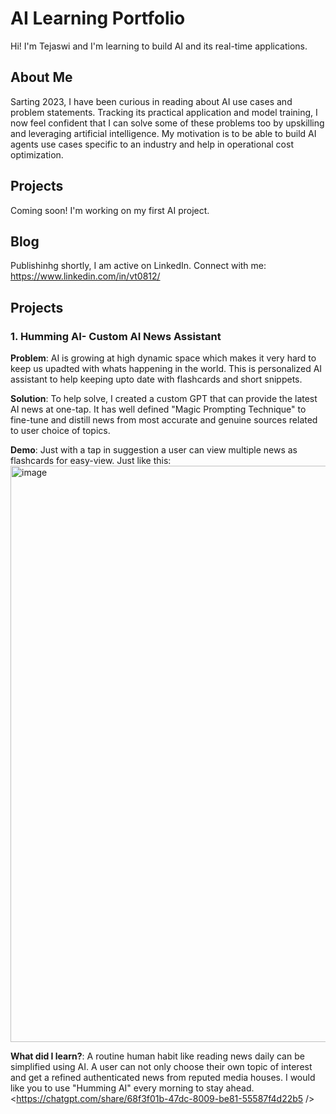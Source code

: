 # AI Learning Portfolio

Hi! I'm Tejaswi and I'm learning to build AI and its real-time applications.

## About Me
Sarting 2023, I have been curious in reading about AI use cases and problem statements. Tracking its practical application and model training, I now feel confident that I can solve some of these problems too by upskilling and leveraging artificial intelligence. My motivation is to be able to build AI agents use cases specific to an industry and help in operational cost optimization.

## Projects

Coming soon! I'm working on my first AI project.

## Blog
Publishinhg shortly, I am active on LinkedIn. Connect with me: https://www.linkedin.com/in/vt0812/

## Projects

### 1. Humming AI- Custom AI News Assistant

**Problem**: AI is growing at high dynamic space which makes it very hard to keep us upadted with whats happening in the world. This is personalized AI assistant to help keeping upto date with flashcards and short snippets.

**Solution**: To help solve, I created a custom GPT that can provide the latest AI news at one-tap. It has well defined "Magic Prompting Technique" to fine-tune and distill news from most accurate and genuine sources related to user choice of topics.

**Demo**: Just with a tap in suggestion a user can view multiple news as flashcards for easy-view. Just like this: <img width="1597" height="922" alt="image" src="https://github.com/user-attachments/assets/6a1c8003-2208-48f9-b4c0-b333ae983cd0" />

**What did I learn?**: A routine human habit like reading news daily can be simplified using AI. A user can not only choose their own topic of interest and get a refined authenticated news from reputed media houses. I would like you to use "Humming AI" every morning to stay ahead. <https://chatgpt.com/share/68f3f01b-47dc-8009-be81-55587f4d22b5 /> 
